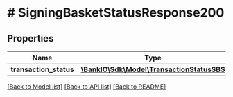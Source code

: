 # # SigningBasketStatusResponse200

## Properties

Name | Type | Description | Notes
------------ | ------------- | ------------- | -------------
**transaction_status** | [**\BankIO\Sdk\Model\TransactionStatusSBS**](TransactionStatusSBS.md) |  | 

[[Back to Model list]](../../README.md#documentation-for-models) [[Back to API list]](../../README.md#documentation-for-api-endpoints) [[Back to README]](../../README.md)


